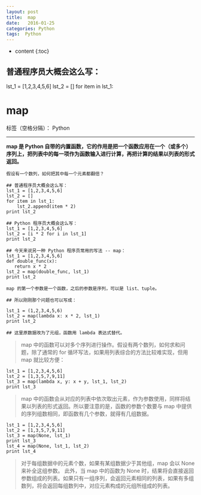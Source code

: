 ```yaml
---
layout: post
title:  map
date:   2016-01-25
categories: Python
tags:  Python
---
```


* content
{:toc}

## 普通程序员大概会这么写：
lst_1 = [1,2,3,4,5,6]
lst_2 = []
for item in lst_1:





# map

标签（空格分隔）： Python

---

**map 是 Python 自带的内置函数，它的作用是把一个函数应用在一个（或多个）序列上，把列表中的每一项作为函数输入进行计算，再把计算的结果以列表的形式返回。**
```
假设有一个数列，如何把其中每一个元素都翻倍？

## 普通程序员大概会这么写：
lst_1 = [1,2,3,4,5,6]
lst_2 = []
for item in lst_1:
	lst_2.append(item * 2)
print lst_2

## Python 程序员大概会这么写：
lst_1 = [1,2,3,4,5,6]
lst_2 = [i * 2 for i in lst_1]
print lst_2

## 今天来说另一种 Python 程序员常用的写法 -- map：
lst_1 = [1,2,3,4,5,6]
def double_func(x):
   return x * 2
lst_2 = map(double_func, lst_1)
print lst_2
```
    map 的第一个参数是一个函数，之后的参数是序列，可以是 list、tuple。

```
## 所以刚刚那个问题也可以写成：

lst_1 = (1,2,3,4,5,6)
lst_2 = map(lambda x: x * 2, lst_1)
print lst_2

## 这里原数据改为了元组，函数用 lambda 表达式替代。
```
>map 中的函数可以对多个序列进行操作。假设有两个数列，如何求和问题，除了通常的 for 循环写法，如果用列表综合的方法比较难实现，但用 map 就比较方便：
```
lst_1 = [1,2,3,4,5,6]
lst_2 = [1,3,5,7,9,11]
lst_3 = map(lambda x, y: x + y, lst_1, lst_2)
print lst_3
```
>map 中的函数会从对应的列表中依次取出元素，作为参数使用，同样将结果以列表的形式返回。所以要注意的是，函数的参数个数要与 map 中提供的序列组数相同，即函数有几个参数，就得有几组数据。

```
lst_1 = [1,2,3,4,5,6]
lst_2 = [1,3,5,7,9,11]
lst_3 = map(None, lst_1)
print lst_3
lst_4 = map(None, lst_1, lst_2)
print lst_4
```
>对于每组数据中的元素个数，如果有某组数据少于其他组，map 会以 None 来补全这组参数。
此外，当 map 中的函数为 None 时，结果将会直接返回参数组成的列表。如果只有一组序列，会返回元素相同的列表，如果有多组数列，将会返回每组数列中，对应元素构成的元组所组成的列表。